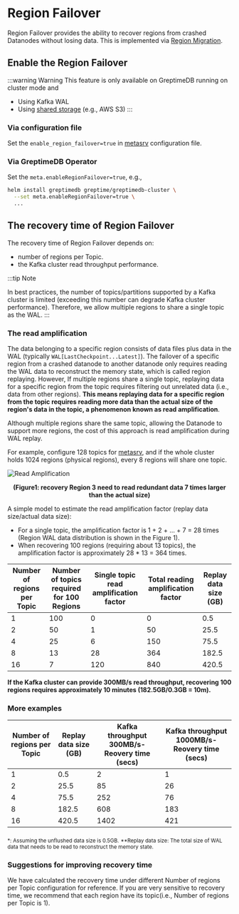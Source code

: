 # Region Failover

Region Failover provides the ability to recover regions from crashed Datanodes without losing data. This is implemented via [Region Migration](/user-guide/operations/region-migration).

## Enable the Region Failover

:::warning Warning
This feature is only available on GreptimeDB running on cluster mode and

- Using Kafka WAL
- Using [shared storage](/user-guide/operations/configuration.md#storage-options) (e.g., AWS S3)
:::

### Via configuration file
Set the `enable_region_failover=true` in [metasrv](/user-guide/operations/configuration.md#metasrv-only-configuration) configuration file.

### Via GreptimeDB Operator

Set the `meta.enableRegionFailover=true`, e.g.,
```bash
helm install greptimedb greptime/greptimedb-cluster \
  --set meta.enableRegionFailover=true \ 
  ...
```

## The recovery time of Region Failover

The recovery time of Region Failover depends on:

- number of regions per Topic.
- the Kafka cluster read throughput performance.

:::tip Note

In best practices, the number of topics/partitions supported by a Kafka cluster is limited (exceeding this number can degrade Kafka cluster performance). Therefore, we allow multiple regions to share a single topic as the WAL.
:::

### The read amplification

The data belonging to a specific region consists of data files plus data in the WAL (typically `WAL[LastCheckpoint...Latest]`). The failover of a specific region from a crashed datanode to another datanode only requires reading the WAL data to reconstruct the memory state, which is called region replaying. However, If multiple regions share a single topic, replaying data for a specific region from the topic requires filtering out unrelated data (i.e., data from other regions). **This means replaying data for a specific region from the topic requires reading more data than the actual size of the region's data in the topic, a phenomenon known as read amplification**.

Although multiple regions share the same topic, allowing the Datanode to support more regions, the cost of this approach is read amplification during WAL replay.

For example, configure 128 topics for [metasrv](/user-guide/operations/configuration.md#metasrv-only-configuration), and if the whole cluster holds 1024 regions (physical regions), every 8 regions will share one topic.

![Read Amplification](/remote-wal-read-amplification.png)

<p style="text-align: center;"><b>(Figure1: recovery Region 3 need to read redundant data 7 times larger than the actual size)</b></p>


A simple model to estimate the read amplification factor (replay data size/actual data size):

- For a single topic, the amplification factor is 1 + 2 + ... + 7 = 28 times (Region WAL data distribution is shown in the Figure 1).
- When recovering 100 regions (requiring about 13 topics), the amplification factor is approximately 28 \* 13 = 364 times.

| Number of regions per Topic | Number of topics required for 100 Regions | Single topic read amplification factor | Total reading amplification factor | Replay data size (GB) |
| --------------------------- | ----------------------------------------- | -------------------------------------- | ---------------------------------- | ---------------- |
| 1                           | 100                                       | 0                                      | 0                                  | 0.5              |
| 2                           | 50                                        | 1                                      | 50                                 | 25.5             |
| 4                           | 25                                        | 6                                      | 150                                | 75.5             |
| 8                           | 13                                        | 28                                     | 364                                | 182.5            |
| 16                          | 7                                         | 120                                    | 840                                | 420.5            |

**If the Kafka cluster can provide 300MB/s read throughput, recovering 100 regions requires approximately 10 minutes (182.5GB/0.3GB = 10m).**


### More examples

| Number of regions per Topic | Replay data size (GB) | Kafka throughput 300MB/s- Reovery time (secs) | Kafka throughput 1000MB/s- Reovery time (secs) |
| --------------------------- | ---------------- | --------------------------------------------- | ---------------------------------------------- |
| 1                           | 0.5              | 2                                             | 1                                              |
| 2                           | 25.5             | 85                                            | 26                                             |
| 4                           | 75.5             | 252                                           | 76                                             |
| 8                           | 182.5            | 608                                           | 183                                            |
| 16                          | 420.5            | 1402                                          | 421                                            |

<sub>\*: Assuming the unflushed data size is 0.5GB.</sub>
<sub>\**Replay data size: The total size of WAL data that needs to be read to reconstruct the memory state.</sub>
### Suggestions for improving recovery time
We have calculated the recovery time under different Number of regions per Topic configuration for reference. If you are very sensitive to recovery time, we recommend that each region have its topic(i.e., Number of regions per Topic is 1).

